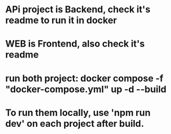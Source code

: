 # APi project is Backend, check it's readme to run it in docker
# WEB is Frontend, also check it's readme
# run both project: docker compose -f "docker-compose.yml" up -d --build
# To run them locally, use 'npm run dev' on each project after build.